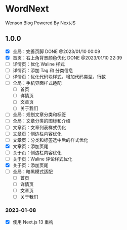# WordNext

Wenson Blog Powered By NextJS

## 1.0.0

- [X] 全局：完善页脚  DONE @2023/01/10 00:09
- [X] 首页：右上角背景颜色优化 DONE @2023/01/10 22:39
- [ ] 详情页：优化 Waline 样式
- [ ] 详情页：添加 Tag 和 分类信息
- [ ] 详情页：优化代码块样式，增加代码类型，行数
- [ ] 全局：手机界面样式适配
  - [ ] 首页
  - [ ] 详情页
  - [ ] 文章页
  - [ ] 关于我们
- [ ] 全局：规划文章分类和标签
- [ ] 全局：文章分类的图标和介绍
- [ ] 文章页：文章列表样式优化
- [ ] 文章页：侧边栏内容优化
- [ ] 文章页：分类和标签选中后的样式优化
- [X] 文章页：添加页尾
- [ ] 关于页：侧边栏内容优化
- [ ] 关于页：Waline 评论样式优化
- [X] 关于页：添加页尾
- [ ] 全局：暗黑模式适配
  - [ ] 首页
  - [ ] 详情页
  - [ ] 文章页
  - [ ] 关于我们

### 2023-01-08

- [x] 使用 Next.js 13 重构
